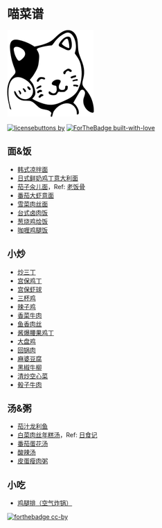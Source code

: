 # 喵菜谱

![](cat.png)

[![licensebuttons by](https://licensebuttons.net/l/by/3.0/88x31.png)](https://creativecommons.org/licenses/by/4.0) [![ForTheBadge built-with-love](http://ForTheBadge.com/images/badges/built-with-love.svg)](#)

## 面&饭
- [韩式凉拌面](韩式凉拌面.md)
- [日式鲜奶鸡丁意大利面](日式鲜奶鸡丁意大利面.md)
- [茄子汆儿面](茄子汆儿面.md)，Ref: [老饭骨](https://youtu.be/wfnlqd1neAI)
- [番茄大虾意面](番茄虾仁意面.md)
- [雪菜肉丝面](雪菜肉丝面.md)
- [台式卤肉饭](台式卤肉饭.md)
- [葱烧鸡烩饭](葱烧鸡烩饭.md)
- [咖喱鸡腿饭](咖喱鸡腿饭.md)

## 小炒
- [炒三丁](炒三丁.md)
- [宫保鸡丁](宫保鸡丁（老饭骨）.md)
- [宫保虾球](宫保虾球.md) 
- [三杯鸡](三杯鸡.md)
- [辣子鸡](辣子鸡.md)
- [香菜牛肉](香菜牛肉.md)
- [鱼香肉丝](鱼香肉丝.md)
- [酱爆腰果鸡丁](酱爆鸡丁.md)
- [大盘鸡](大盘鸡.md)
- [回锅肉](回锅肉.md)
- [麻婆豆腐](麻婆豆腐.md)
- [黑椒牛柳](黑椒牛柳.md)
- [清炒空心菜](清炒空心菜.md)
- [骰子牛肉](骰子牛肉.md)

## 汤&粥
- [茄汁龙利鱼](茄汁龙利鱼.md)
- [白菜肉丝年糕汤](白菜肉丝年糕汤.md)，Ref: [日食记](https://m.weibo.cn/3948713134/4429127446870211)
- [番茄蛋花汤](番茄蛋花汤.md)
- [酸辣汤](酸辣汤.md)
- [皮蛋瘦肉粥](皮蛋瘦肉粥.md )

## 小吃 
- [鸡腿排（空气炸锅）](鸡腿排（空气炸锅）.md)

[![forthebadge cc-by](http://ForTheBadge.com/images/badges/cc-by.svg)](https://creativecommons.org/licenses/by/4.0)

